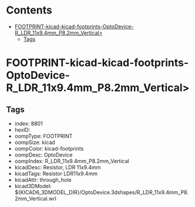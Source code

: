 



Contents
========

* [FOOTPRINT-kicad-kicad-footprints-OptoDevice-R_LDR_11x9.4mm_P8.2mm_Vertical>](#footprint-kicad-kicad-footprints-optodevice-r_ldr_11x94mm_p82mm_vertical)
	* [Tags](#tags)

# FOOTPRINT-kicad-kicad-footprints-OptoDevice-R_LDR_11x9.4mm_P8.2mm_Vertical>

## Tags

- index: 8801
- hexID: 
- oompType: FOOTPRINT
- oompSize: kicad
- oompColor: kicad-footprints
- oompDesc: OptoDevice
- oompIndex: R_LDR_11x9.4mm_P8.2mm_Vertical
- kicadDesc: Resistor, LDR 11x9.4mm
- kicadTags: Resistor LDR11x9.4mm
- kicadAttr: through_hole
- kicad3DModel: ${KICAD6_3DMODEL_DIR}/OptoDevice.3dshapes/R_LDR_11x9.4mm_P8.2mm_Vertical.wrl

